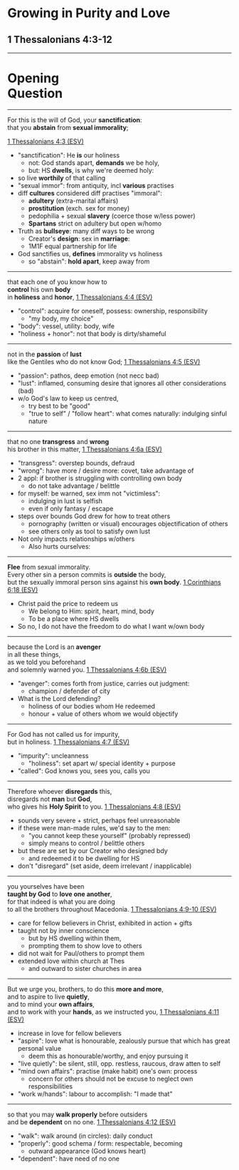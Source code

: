 <!-- .slide: <%= bg("unsplash-Jztmx9yqjBw-stars.jpg") %> id="title" -->
# Growing in Purity and Love
## 1 Thessalonians 4:3-12 

---
<!-- .slide: data-background="white" -->
# Opening <br> **Question**
<!-- .element: class="r-fit-text" -->

---
For this is the will of God, your **sanctification**:<br>
that you **abstain** from **sexual immorality**;

[1 Thessalonians 4:3 (ESV)](# "ref")
>>>
+ "sanctification": He **is** our holiness
  + not: God stands apart, **demands** we be holy,
  + but: HS **dwells**, is why we're deemed holy:
+ so live **worthily** of that calling
+ "sexual immor": from antiquity, incl **various** practises
+ diff **cultures** considered diff practises "immoral":
  + **adultery** (extra-marital affairs)
  + **prostitution** (exch. sex for money)
  + pedophilia + sexual **slavery** (coerce those w/less power)
  + **Spartans** strict on adultery but open w/homo
+ Truth as **bullseye**: many diff ways to be wrong
  + Creator's **design**: sex in **marriage**:
  + 1M1F equal partnership for life
+ God sanctifies us, **defines** immorality vs holiness
  + so "abstain": **hold apart**, keep away from

---
that each one of you know how to<br>
**control** his own **body** <br>
in **holiness** and **honor**,
[1 Thessalonians 4:4 (ESV)](# "ref")
>>>
+ "control": acquire for oneself, possess: ownership, responsibility
  + "my body, my choice"
+ "body": vessel, utility: body, wife
+ "holiness + honor": not that body is dirty/shameful

---
not in the **passion** of **lust**<br>
like the Gentiles who do not know God;
[1 Thessalonians 4:5 (ESV)](# "ref")
>>>
+ "passion": pathos, deep emotion (not necc bad)
+ "lust": inflamed, consuming desire that ignores all other considerations (bad)
+ w/o God's law to keep us centred,
  + try best to be "good"
  + "true to self" / "follow heart": what comes naturally: indulging sinful nature

---
that no one **transgress** and **wrong**<br>
his brother in this matter,
[1 Thessalonians 4:6a (ESV)](# "ref")
>>>
+ "transgress": overstep bounds, defraud
+ "wrong": have more / desire more: covet, take advantage of
+ 2 appl: if brother is struggling with controlling own body
  + do not take advantage / belittle
+ for myself: be warned, sex imm not "victimless":
  + indulging in lust is selfish
  + even if only fantasy / escape
+ steps over bounds God drew for how to treat others
  + pornography (written or visual) encourages objectification of others
  + see others only as tool to satisfy own lust
+ Not only impacts relationships w/others
  + Also hurts ourselves:

---
**Flee** from sexual immorality.<br>
Every other sin a person commits is **outside** the body,<br>
but the sexually immoral person sins against his **own body**.
[1 Corinthians 6:18 (ESV)](# "ref")
>>>
+ Christ paid the price to redeem us
  + We belong to Him: spirit, heart, mind, body
  + To be a place where HS dwells
+ So no, I do not have the freedom to do what I want w/own body

---
because the Lord is an **avenger**<br>
in all these things,<br>
as we told you beforehand<br>
and solemnly warned you.
[1 Thessalonians 4:6b (ESV)](# "ref")
>>>
+ "avenger": comes forth from justice, carries out judgment:
  + champion / defender of city
+ What is the Lord defending?
  + holiness of our bodies whom He redeemed
  + honour + value of others whom we would objectify

---
For God has not called us for impurity,<br>
but in holiness.
[1 Thessalonians 4:7 (ESV)](# "ref")
>>>
+ "impurity": uncleanness
  + "holiness": set apart w/ special identity + purpose
+ "called": God knows you, sees you, calls you

---
Therefore whoever **disregards** this,<br>
disregards not **man** but **God**,<br>
who gives his **Holy Spirit** to you.
[1 Thessalonians 4:8 (ESV)](# "ref")
>>>
+ sounds very severe + strict, perhaps feel unreasonable
+ if these were man-made rules, we'd say to the men:
  + "you cannot keep these yourself" (probably repressed)
  + simply means to control / belittle others
+ but these are set by our Creator who designed bdy
  + and redeemed it to be dwelling for HS
+ don't "disregard" (set aside, deem irrelevant / inapplicable)

---
you yourselves have been<br>
**taught by God** to **love one another**,<br>
for that indeed is what you are doing<br>
to all the brothers throughout Macedonia.
[1 Thessalonians 4:9-10 (ESV)](# "ref")
>>>
+ care for fellow believers in Christ, exhibited in action + gifts
+ taught not by inner conscience
  + but by HS dwelling within them,
  + prompting them to show love to others
+ did not wait for Paul/others to prompt them
+ extended love within church at Thes
  + and outward to sister churches in area

---
But we urge you, brothers, to do this **more and more**,<br>
and to aspire to live **quietly**,<br>
and to mind your **own affairs**,<br>
and to work with your **hands**, as we instructed you,
[1 Thessalonians 4:11 (ESV)](# "ref")
>>>
+ increase in love for fellow believers
+ "aspire": love what is honourable, zealously pursue that which has great personal value
  + deem this as honourable/worthy, and enjoy pursuing it
+ "live quietly": be silent, still, opp. restless, raucous, draw atten to self
+ "mind own affairs": practise (make habit) one's own: process
  + concern for others should not be excuse to neglect own responsibilities
+ "work w/hands": labour to accomplish: "I made that"

---
so that you may **walk properly** before outsiders<br>
and be **dependent** on no one.
[1 Thessalonians 4:12 (ESV)](# "ref")
>>>
+ "walk": walk around (in circles): daily conduct
+ "properly": good schema / form: respectable, becoming
  + outward appearance (God knows heart)
+ "dependent": have need of no one

